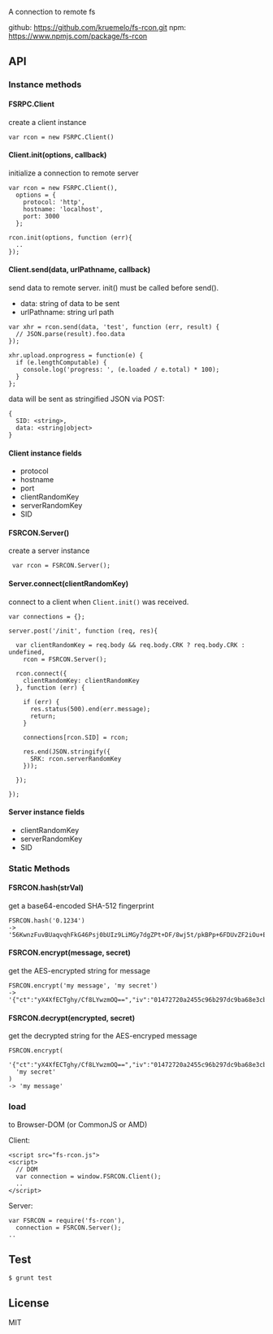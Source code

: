 A connection to remote fs

github: https://github.com/kruemelo/fs-rcon.git
npm: https://www.npmjs.com/package/fs-rcon

API
---

### Instance methods

#### FSRPC.Client

create a client instance

```
var rcon = new FSRPC.Client()
```

#### Client.init(options, callback)

initialize a connection to remote server

```
var rcon = new FSRPC.Client(),
  options = {
    protocol: 'http',
    hostname: 'localhost',
    port: 3000
  };

rcon.init(options, function (err){
  ..
});
```

#### Client.send(data, urlPathname, callback)

send data to remote server. init() must be called before send().

* data: string of data to be sent
* urlPathname: string url path 

```
var xhr = rcon.send(data, 'test', function (err, result) {
  // JSON.parse(result).foo.data
});

xhr.upload.onprogress = function(e) {
  if (e.lengthComputable) {
    console.log('progress: ', (e.loaded / e.total) * 100);
  }
};
```

data will be sent as stringified JSON via POST:

```
{
  SID: <string>,
  data: <string|object>
}
```

#### Client instance fields

* protocol
* hostname
* port
* clientRandomKey
* serverRandomKey
* SID 

#### FSRCON.Server()

create a server instance

```
 var rcon = FSRCON.Server();
```

#### Server.connect(clientRandomKey)

connect to a client when `Client.init()` was received.

```
var connections = {};

server.post('/init', function (req, res){

  var clientRandomKey = req.body && req.body.CRK ? req.body.CRK : undefined,
    rcon = FSRCON.Server();

  rcon.connect({
    clientRandomKey: clientRandomKey
  }, function (err) {

    if (err) {
      res.status(500).end(err.message);
      return;        
    }

    connections[rcon.SID] = rcon;

    res.end(JSON.stringify({
      SRK: rcon.serverRandomKey
    }));
    
  });

});
```

#### Server instance fields

* clientRandomKey
* serverRandomKey
* SID

### Static Methods

#### FSRCON.hash(strVal)

get a base64-encoded SHA-512 fingerprint

```
FSRCON.hash('0.1234')
-> '56KwnzFuvBUaqvqhFkG46Psj0bUIz9LiMGy7dgZPt+DF/8wj5t/pkBPp+6FDUvZF2iOu+E2uCkgotDmtHAo6JA=='
```

#### FSRCON.encrypt(message, secret)

get the AES-encrypted string for message 

```
FSRCON.encrypt('my message', 'my secret')
-> '{"ct":"yX4XfECTghy/Cf8LYwzmOQ==","iv":"01472720a2455c96b297dc9ba68e3cbe","s":"34c58f289265cbfc"}'
```

#### FSRCON.decrypt(encrypted, secret)

get the decrypted string for the AES-encryped message 

```
FSRCON.encrypt(
  '{"ct":"yX4XfECTghy/Cf8LYwzmOQ==","iv":"01472720a2455c96b297dc9ba68e3cbe","s":"34c58f289265cbfc"}', 
  'my secret'
)
-> 'my message'
```

### load

to Browser-DOM (or CommonJS or AMD)

Client:

```
<script src="fs-rcon.js">
<script>
  // DOM
  var connection = window.FSRCON.Client();
  ..
</script>
```

Server:

```
var FSRCON = require('fs-rcon'),
  connection = FSRCON.Server();
..
```


Test
----

```
$ grunt test
```

License
-------
MIT
